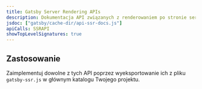```yaml
---
title: Gatsby Server Rendering APIs
description: Dokumentacja API związanych z renderowaniem po stronie serwera podczas procesu budowania w Gatsby
jsdoc: ["gatsby/cache-dir/api-ssr-docs.js"]
apiCalls: SSRAPI
showTopLevelSignatures: true
---
```


## Zastosowanie

Zaimplementuj dowolne z tych API poprzez wyeksportowanie ich z pliku `gatsby-ssr.js` w głównym katalogu Twojego projektu.
